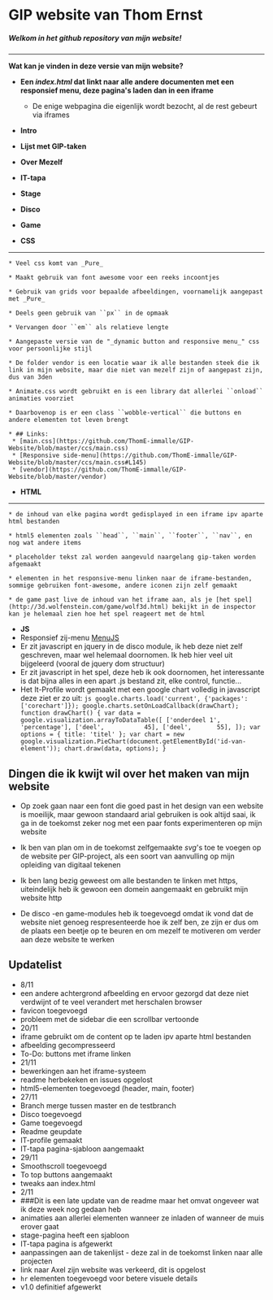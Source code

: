 # GIP website van Thom Ernst

##### Welkom in het github repository van mijn website!
- - -
__Wat kan je vinden in deze versie van mijn website?__

* __Een _index.html_ dat linkt naar alle andere documenten met een responsief menu, deze pagina's laden dan in een iframe__
    * De enige webpagina die eigenlijk wordt bezocht, al de rest gebeurt via iframes
* __Intro__
* __Lijst met GIP-taken__
* __Over Mezelf__
* __IT-tapa__
* __Stage__
* __Disco__
* __Game__
   
* __CSS__
_____
    * Veel css komt van _Pure_

    * Maakt gebruik van font awesome voor een reeks incoontjes
    
    * Gebruik van grids voor bepaalde afbeeldingen, voornamelijk aangepast met _Pure_

    * Deels geen gebruik van ``px`` in de opmaak

    * Vervangen door ``em`` als relatieve lengte

    * Aangepaste versie van de "_dynamic button and responsive menu_" css voor persoonlijke stijl
    
    * De folder vendor is een locatie waar ik alle bestanden steek die ik link in mijn website, maar die niet van mezelf zijn of aangepast zijn, dus van 3den
    
    * Animate.css wordt gebruikt en is een library dat allerlei ``onload`` animaties voorziet
    
    * Daarbovenop is er een class ``wobble-vertical`` die buttons en andere elementen tot leven brengt
    
    * ## Links:
     * [main.css](https://github.com/ThomE-immalle/GIP-Website/blob/master/ccs/main.css)
     * [Responsive side-menu](https://github.com/ThomE-immalle/GIP-Website/blob/master/ccs/main.css#L145)
     * [vendor](https://github.com/ThomE-immalle/GIP-Website/blob/master/vendor)

* __HTML__
_____
    * de inhoud van elke pagina wordt gedisplayed in een iframe ipv aparte html bestanden
    
    * html5 elementen zoals ``head``, ``main``, ``footer``, ``nav``, en nog wat andere items
    
    * placeholder tekst zal worden aangevuld naargelang gip-taken worden afgemaakt
    
    * elementen in het responsive-menu linken naar de iframe-bestanden, sommige gebruiken font-awesome, andere iconen zijn zelf gemaakt
    
    * de game past live de inhoud van het iframe aan, als je [het spel](http://3d.wolfenstein.com/game/wolf3d.html) bekijkt in de inspector kan je helemaal zien hoe het spel reageert met de html
    
* __JS__
 * Responsief zij-menu [MenuJS](https://github.com/ThomE-immalle/GIP-Website/blob/master/js/MenuJs.js)
 * Er zit javascript en jquery in de disco module, ik heb deze niet zelf geschreven, maar wel helemaal doornomen. Ik heb hier veel uit bijgeleerd (vooral de jquery dom structuur)
 * Er zit javascript in het spel, deze heb ik ook doornomen, het interessante is dat bijna alles in een apart .js bestand zit, elke control, functie...
 * Het It-Profile wordt gemaakt met een google chart volledig in javascript deze ziet er zo uit: 
                ```js
                    google.charts.load('current', {'packages':['corechart']});
                    google.charts.setOnLoadCallback(drawChart);
                    function drawChart() {
                        var data = google.visualization.arrayToDataTable([
                            ['onderdeel 1', 'percentage'],
                            ['deel',           45],
                            ['deel',       55],
                        ]);
                        var options = {
                            title: 'titel'
                        };
                        var chart = new google.visualization.PieChart(document.getElementById('id-van-element'));
                        chart.draw(data, options);
                    } ```

## Dingen die ik kwijt wil over het maken van mijn website

* Op zoek gaan naar een font die goed past in het design van een website is moeilijk, maar gewoon standaard arial gebruiken is ook altijd saai, ik ga in de toekomst zeker nog met een paar fonts experimenteren op mijn website

* Ik ben van plan om in de toekomst zelfgemaakte _svg_'s toe te voegen op de website per GIP-project, als een soort van aanvulling op mijn opleiding van digitaal tekenen

* Ik ben lang bezig geweest om alle bestanden te linken met https, uiteindelijk heb ik gewoon een domein aangemaakt en gebruikt mijn website http

* De disco -en game-modules heb ik toegevoegd omdat ik vond dat de website niet genoeg respresenteerde hoe ik zelf ben, ze zijn er dus om de plaats een beetje op te beuren en om mezelf te motiveren om verder aan deze website te werken

## Updatelist

* 8/11
 * een andere achtergrond afbeelding en ervoor gezorgd dat deze niet verdwijnt of te veel verandert met herschalen browser
 * favicon toegevoegd
 * probleem met de sidebar die een scrollbar vertoonde
* 20/11
 * iframe gebruikt om de content op te laden ipv aparte html bestanden
 * afbeelding gecompresseerd
 * To-Do: buttons met iframe linken
* 21/11
 * bewerkingen aan het iframe-systeem
 * readme herbekeken en issues opgelost
 * html5-elementen toegevoegd (header, main, footer)
* 27/11
 * Branch merge tussen master en de testbranch
  * Disco toegevoegd
  * Game toegevoegd
  * Readme geupdate
  * IT-profile gemaakt
  * IT-tapa pagina-sjabloon aangemaakt
* 29/11
 * Smoothscroll toegevoegd
 * To top buttons aangemaakt
 * tweaks aan index.html
* 2/11
 * ###Dit is een late update van de readme maar het omvat ongeveer wat ik deze week nog gedaan heb
 * animaties aan allerlei elementen wanneer ze inladen of wanneer de muis erover gaat
 * stage-pagina heeft een sjabloon
 * IT-tapa pagina is afgewerkt
 * aanpassingen aan de takenlijst - deze zal in de toekomst linken naar alle projecten
 * link naar Axel zijn website was verkeerd, dit is opgelost
 * ``hr`` elementen toegevoegd voor betere visuele details
 * v1.0 definitief afgewerkt
